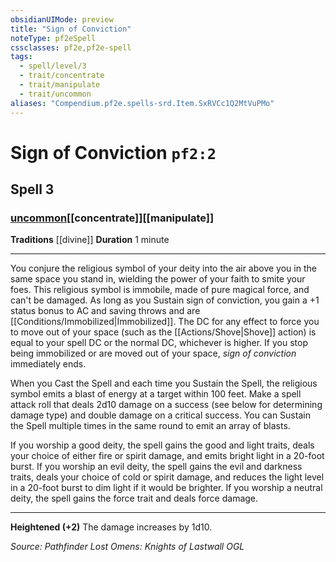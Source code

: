 ```yaml
---
obsidianUIMode: preview
title: "Sign of Conviction"
noteType: pf2eSpell
cssclasses: pf2e,pf2e-spell
tags:
  - spell/level/3
  - trait/concentrate
  - trait/manipulate
  - trait/uncommon
aliases: "Compendium.pf2e.spells-srd.Item.SxRVCc1Q2MtVuPMo" 
---
```

# Sign of Conviction  `pf2:2`  
## Spell 3
### [uncommon](uncommon "Uncommon Rarity Trait")[[concentrate]][[manipulate]]
**Traditions** [[divine]]
**Duration** 1 minute
* * * 
You conjure the religious symbol of your deity into the air above you in the same space you stand in, wielding the power of your faith to smite your foes. This religious symbol is immobile, made of pure magical force, and can't be damaged. As long as you Sustain sign of conviction, you gain a +1 status bonus to AC and saving throws and are [[Conditions/Immobilized|Immobilized]]. The DC for any effect to force you to move out of your space (such as the [[Actions/Shove|Shove]] action) is equal to your spell DC or the normal DC, whichever is higher. If you stop being immobilized or are moved out of your space, _sign of conviction_ immediately ends.

When you Cast the Spell and each time you Sustain the Spell, the religious symbol emits a blast of energy at a target within 100 feet. Make a spell attack roll that deals 2d10 damage on a success (see below for determining damage type) and double damage on a critical success. You can Sustain the Spell multiple times in the same round to emit an array of blasts.

If you worship a good deity, the spell gains the good and light traits, deals your choice of either fire or spirit damage, and emits bright light in a 20-foot burst. If you worship an evil deity, the spell gains the evil and darkness traits, deals your choice of cold or spirit damage, and reduces the light level in a 20-foot burst to dim light if it would be brighter. If you worship a neutral deity, the spell gains the force trait and deals force damage.

* * *

**Heightened (+2)** The damage increases by 1d10.

*Source: Pathfinder Lost Omens: Knights of Lastwall*
*OGL*